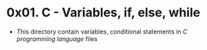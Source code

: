 # 0x01. C - Variables, if, else, while

>

- This directory contain variables, conditional statements in  _C programming language_ files
